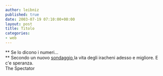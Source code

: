 ```yaml
---
author: leibniz
published: true
date: 2003-07-19 07:10:00+00:00
layout: post
title: Titolo
categories:
- web
---
```


 **   Se lo dicono i numeri...   
** Secondo un nuovo  [ sondaggio ](http://www.spectator.co.uk/article.php3?table=old&section=current&issue=2003-07-19&id=3315)la vita degli iracheni adesso e migliore. E c'e speranza.   
The Spectator
